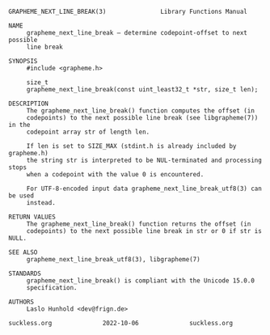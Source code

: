 	GRAPHEME_NEXT_LINE_BREAK(3)			      Library Functions Manual
	
	NAME
	     grapheme_next_line_break – determine codepoint-offset to next possible
	     line break
	
	SYNOPSIS
	     #include <grapheme.h>
	
	     size_t
	     grapheme_next_line_break(const uint_least32_t *str, size_t len);
	
	DESCRIPTION
	     The grapheme_next_line_break() function computes the offset (in
	     codepoints) to the next possible line break (see libgrapheme(7)) in the
	     codepoint array str of length len.
	
	     If len is set to SIZE_MAX (stdint.h is already included by grapheme.h)
	     the string str is interpreted to be NUL-terminated and processing stops
	     when a codepoint with the value 0 is encountered.
	
	     For UTF-8-encoded input data grapheme_next_line_break_utf8(3) can be used
	     instead.
	
	RETURN VALUES
	     The grapheme_next_line_break() function returns the offset (in
	     codepoints) to the next possible line break in str or 0 if str is NULL.
	
	SEE ALSO
	     grapheme_next_line_break_utf8(3), libgrapheme(7)
	
	STANDARDS
	     grapheme_next_line_break() is compliant with the Unicode 15.0.0
	     specification.
	
	AUTHORS
	     Laslo Hunhold <dev@frign.de>
	
	suckless.org			  2022-10-06			  suckless.org
